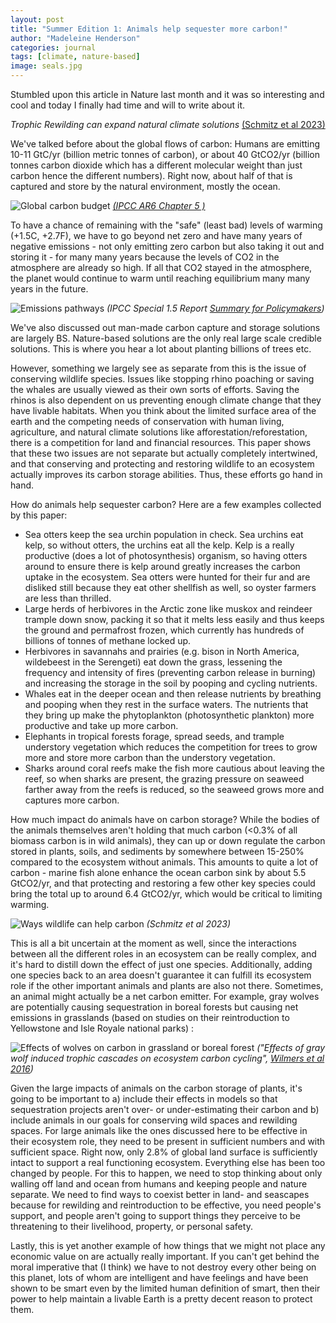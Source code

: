 ```yaml
---
layout: post
title: "Summer Edition 1: Animals help sequester more carbon!"
author: "Madeleine Henderson"
categories: journal
tags: [climate, nature-based]
image: seals.jpg
---
```


Stumbled upon this article in Nature last month and it was so interesting and cool and today I finally had time and will to write about it. 

_Trophic Rewilding can expand natural climate solutions_ [(Schmitz et al 2023)](https://www.nature.com/articles/s41558-023-01631-6)

We've talked before about the global flows of carbon: Humans are emitting 10-11 GtC/yr (billion metric tonnes of carbon), or about 40 GtCO2/yr (billion tonnes carbon dioxide which has a different molecular weight than just carbon hence the different numbers). Right now, about half of that is captured and store by the natural environment, mostly the ocean. 

![Global carbon budget](../assets/img/carbon_budget.png)
_[(IPCC AR6 Chapter 5 )](https://www.ipcc.ch/report/ar6/wg1/chapter/chapter-5/)_

To have a chance of remaining with the "safe" (least bad) levels of warming (+1.5C, +2.7F), we have to go beyond net zero and have many years of negative emissions - not only emitting zero carbon but also taking it out and storing it - for many many years because the levels of CO2 in the atmosphere are already so high. If all that CO2 stayed in the atmosphere, the planet would continue to warm until reaching equilibrium many many years in the future. 

![Emissions pathways](../assets/img/emisisons-pathways.png)
_(IPCC Special 1.5 Report [Summary for Policymakers](https://www.ipcc.ch/sr15/))_

We've also discussed out man-made carbon capture and storage solutions are largely BS. Nature-based solutions are the only real large scale credible solutions. This is where you hear a lot about planting billions of trees etc. 

However, something we largely see as separate from this is the issue of conserving wildlife species. Issues like stopping rhino poaching or saving the whales are usually viewed as their own sorts of efforts. Saving the rhinos is also dependent on us preventing enough climate change that they have livable habitats. When you think about the limited surface area of the earth and the competing needs of conservation with human living, agriculture, and natural climate solutions like afforestation/reforestation, there is a competition for land and financial resources. This paper shows that these two issues are not separate but actually completely intertwined, and that conserving and protecting and restoring wildlife to an ecosystem actually improves its carbon storage abilities. Thus, these efforts go hand in hand. 

How do animals help sequester carbon? Here are a few examples collected by this paper: 
* Sea otters keep the sea urchin population in check. Sea urchins eat kelp, so without otters, the urchins eat all the kelp. Kelp is a really productive (does a lot of photosynthesis) organism, so having otters around to ensure there is kelp around greatly increases the carbon uptake in the ecosystem. Sea otters were hunted for their fur and are disliked still because they eat other shellfish as well, so oyster farmers are less than thrilled. 
* Large herds of herbivores in the Arctic zone like muskox and reindeer trample down snow, packing it so that it melts less easily and thus keeps the ground and permafrost frozen, which currently has hundreds of billions of tonnes of methane locked up. 
* Herbivores in savannahs and prairies (e.g. bison in North America, wildebeest in the Serengeti) eat down the grass, lessening the frequency and intensity of fires (preventing carbon release in burning) and increasing the storage in the soil by pooping and cycling nutrients.
* Whales eat in the deeper ocean and then release nutrients by breathing and pooping when they rest in the surface waters. The nutrients that they bring up make the phytoplankton (photosynthetic plankton) more productive and take up more carbon. 
* Elephants in tropical forests forage, spread seeds, and trample understory vegetation which reduces the competition for trees to grow more and store more carbon than the understory vegetation. 
* Sharks around coral reefs make the fish more cautious about leaving the reef, so when sharks are present, the grazing pressure on seaweed farther away from the reefs is reduced, so the seaweed grows more and captures more carbon. 

How much impact do animals have on carbon storage? While the bodies of the animals themselves aren't holding that much carbon (<0.3% of all biomass carbon is in wild animals), they can up or down regulate the carbon stored in plants, soils, and sediments by somewhere between 15-250% compared to the ecosystem without animals. This amounts to quite a lot of carbon - marine fish alone enhance the ocean carbon sink by about 5.5 GtCO2/yr, and that protecting and restoring a few other key species could bring the total up to around 6.4 GtCO2/yr, which would be critical to limiting warming. 

![Ways wildlife can help carbon](../assets/img/wildlife.webp)
_(Schmitz et al 2023)_

This is all a bit uncertain at the moment as well, since the interactions between all the different roles in an ecosystem can be really complex, and it's hard to distill down the effect of just one species. Additionally, adding one species back to an area doesn't guarantee it can fulfill its ecosystem role if the other important animals and plants are also not there. Sometimes, an animal might actually be a net carbon emitter. For example, gray wolves are potentially causing sequestration in boreal forests but causing net emissions in grasslands (based on studies on their reintroduction to Yellowstone and Isle Royale national parks) : 

![Effects of wolves on carbon in grassland or boreal forest](../assets/img/wolves.jpg)
_("Effects of gray wolf induced trophic cascades on ecosystem carbon cycling", [Wilmers et al 2016](https://esajournals.onlinelibrary.wiley.com/doi/full/10.1002/ecs2.1501))_

Given the large impacts of animals on the carbon storage of plants, it's going to be important to a) include their effects in models so that sequestration projects aren't over- or under-estimating their carbon and b) include animals in our goals for conserving wild spaces and rewilding spaces. For large animals like the ones discussed here to be effective in their ecosystem role, they need to be present in sufficient numbers and with sufficient space. Right now, only 2.8% of global land surface is sufficiently intact to support a real functioning ecosystem. Everything else has been too changed by people. For this to happen, we need to stop thinking about only walling off land and ocean from humans and keeping people and nature separate. We need to find ways to coexist better in land- and seascapes because for rewilding and reintroduction to be effective, you need people's support, and people aren't going to support things they perceive to be threatening to their livelihood, property, or personal safety. 

Lastly, this is yet another example of how things that we might not place any economic value on are actually really important. If you can't get behind the moral imperative that (I think) we have to not destroy every other being on this planet, lots of whom are intelligent and have feelings and have been shown to be smart even by the limited human definition of smart, then their power to help maintain a livable Earth is a pretty decent reason to protect them. 